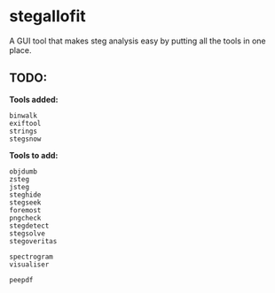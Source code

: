 # stegallofit

A GUI tool that makes steg analysis easy by putting all the tools in one place.

## TODO:

**Tools added:**

```
binwalk
exiftool
strings
stegsnow
```

**Tools to add:**

```
objdumb
zsteg
jsteg
steghide
stegseek
foremost
pngcheck
stegdetect
stegsolve
stegoveritas

spectrogram
visualiser

peepdf
```
